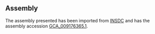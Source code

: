 
Assembly
--------

The assembly presented has been imported from 
[INSDC](http://www.insdc.org) and has the assembly accession
[GCA\_009176365.1](http://www.ebi.ac.uk/ena/data/view/GCA_009176365.1).

